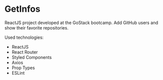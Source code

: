 # GetInfos

ReactJS project developed at the GoStack bootcamp. Add GitHub users and show their favorite repositories.

Used technologies:

- ReactJS
- React Router
- Styled Components
- Axios
- Prop Types
- ESLint
